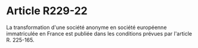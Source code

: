 # Article R229-22

La transformation d'une société anonyme en société européenne immatriculée en France est publiée dans les conditions prévues par l'article R. 225-165.
